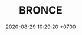 ---
layout: indigo-rondas
permalink: /rondas-bronce
categories: logos 
date: 2020-08-29 10:29:20 +0700
title: BRONCE
tag: 
color: black
background: '#5dI2A6'
maincover: /assets/logos/LIGA-INDIGO.png
nivel: BRONCE
rango: 4
gradiente: grPurple
background: purple
division: BRONCE
link: /liga-indigo-bronce
---